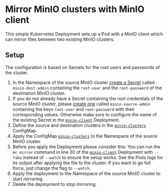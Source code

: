 # Mirror MinIO clusters with MinIO client

This simple Kubernetes Deployment sets up a Pod with a MinIO client which can
mirror files between two existing MinIO clusters.

## Setup

The configuration is based on Secrets for the root users and passwords of the
cluster.

1. In the Namespace of the source MinIO cluster [create a Secret][1] called
`minio-dest-admin` containing the `root-user` and the `root-password` of the
destination MinIO cluster.
1. If you do not already have a Secret containing the root credentials of the
source MinIO cluster, please [create one][1] called `minio-source-admin`
containing the keys `root-user` and `root-password` with their corresponding
values. Otherwise make sure to configure the name of the existing Secret in
the [`minio-client`][3] Deployment.
1. Define the source and destination clusters in the
[`minio-clusters`][2] ConfigMap.
1. Apply the ConfigMap [`minio-clusters`][2] to the Namespace of the source
MinIO cluster.
1. Before you apply the Deployment please consider this:
You can run the `mc mirror` command in line 30 of the [`minio-client`][3]
Deployment with `--fake` instead of `--watch` to ensure the setup works. See
the Pods logs for its output after applying the file to the cluster. If you
want to go full force, just change the flag to `--watch`.
1. Apply the deployment to the Namespace of the source MinIO cluster to start
mirroring.
1. Delete the deployment to stop mirroring.

[1]: https://kubernetes.io/docs/concepts/configuration/secret/#use-case-pods-with-prod-test-credentials
[2]: minio-clusters.cm.yaml
[3]: minio-client.deployment.yaml
